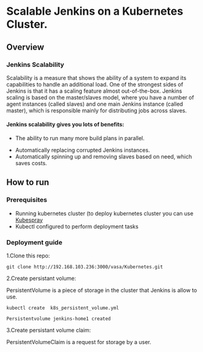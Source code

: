 # Scalable Jenkins on a Kubernetes Cluster.

## Overview
### Jenkins Scalability

Scalability is a measure that shows the ability of a system to expand its capabilities to handle an additional load. One of the strongest sides of Jenkins is that it has a scaling feature almost out-of-the-box. Jenkins scaling is based on the master/slaves model, where you have a number of agent instances (called slaves) and one main Jenkins instance (called master), which is responsible mainly for distributing jobs across slaves.

#### Jenkins scalability gives you lots of benefits:

- The ability to run many more build plans in parallel.
* Automatically replacing corrupted Jenkins instances.
* Automatically spinning up and removing slaves based on need, which saves costs.


## How to run
### Prerequisites
- Running kubernetes cluster (to deploy kubernetes cluster you can use [Kubespray](https://github.com/kubernetes-incubator/kubespray.git)
- Kubectl configured to perform deployment tasks


### Deployment guide
1.Clone this repo:

`git clone http://192.168.103.236:3000/vasa/Kubernetes.git`

2.Create persistant volume:

PersistentVolume  is a piece of storage in the cluster that Jenkins is allow to use.

`kubectl create  k8s_persistent_volume.yml`

`Persistentvolume jenkins-home1 created`

3.Create persistant volume claim:
 
 PersistentVolumeClaim  is a request for storage by a user.
 
